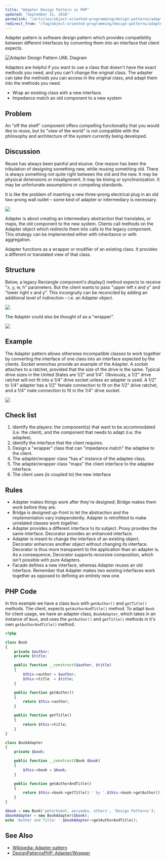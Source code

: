 ```yaml
---
title: "Adapter Design Pattern in PHP"
updated: "September 21, 2016"
permalink: "/articles/object-oriented-programming/design-patterns/adapter/"
redirect_from: "/faq/object-oriented-programming/design-patterns/adapter/"
---
```


Adapter pattern is software design pattern which provides compatibility between
different interfaces by converting them into an interface that client expects.

![Adapter Design Pattern UML Diagram](/images/articles/oop/design-patterns/adapter.png "Adapter Design Pattern UML Diagram")

Adapters are helpful if you want to use a class that doesn't have the exact methods
you need, and you can't change the original class. The adapter can take the methods
you can access in the original class, and adapt them into the methods you need.

* Wrap an existing class with a new interface.
* Impedance match an old component to a new system

## Problem

An "off the shelf" component offers compelling functionality that you would like
to reuse, but its "view of the world" is not compatible with the philosophy and
architecture of the system currently being developed.

## Discussion

Reuse has always been painful and elusive. One reason has been the tribulation
of designing something new, while reusing something old. There is always something
not quite right between the old and the new. It may be physical dimensions or
misalignment. It may be timing or synchronization. It may be unfortunate
assumptions or competing standards.

It is like the problem of inserting a new three-prong electrical plug in an old
two-prong wall outlet – some kind of adapter or intermediary is necessary.

<img src="https://lh3.googleusercontent.com/gv5neGv-D4plGl8s5kgQXHFJo8eD-QjKxIQvvXBbXuE=w779-h362-no">

Adapter is about creating an intermediary abstraction that translates, or maps,
the old component to the new system. Clients call methods on the Adapter object
which redirects them into calls to the legacy component. This strategy can be
implemented either with inheritance or with aggregation.

Adapter functions as a wrapper or modifier of an existing class. It provides a
different or translated view of that class.

## Structure

Below, a legacy Rectangle component's display() method expects to receive "x, y,
w, h" parameters. But the client wants to pass "upper left x and y" and "lower
right x and y". This incongruity can be reconciled by adding an additional level
of indirection – i.e. an Adapter object.

<img src="https://lh6.googleusercontent.com/-6henwb2GmU4/VO944QwpXGI/AAAAAAAACEY/3Zl1r9VWas4/w1044-h538-no/Adapter_1-2x.png">

The Adapter could also be thought of as a "wrapper".

<img src="https://lh4.googleusercontent.com/-xePjLOZJ9io/VO944Mi1GSI/AAAAAAAACEU/mT_Aum9zJ0E/w1044-h461-no/Adapter-2x.png">

## Example

The Adapter pattern allows otherwise incompatible classes to work together by
converting the interface of one class into an interface expected by the clients.
Socket wrenches provide an example of the Adapter. A socket attaches to a ratchet,
provided that the size of the drive is the same. Typical drive sizes in the
United States are 1/2" and 1/4". Obviously, a 1/2" drive ratchet will not fit
into a 1/4" drive socket unless an adapter is used. A 1/2" to 1/4" adapter has a
1/2" female connection to fit on the 1/2" drive ratchet, and a 1/4" male connection
to fit in the 1/4" drive socket.

<img src="https://lh6.googleusercontent.com/-_HKoJIu7Mpo/VO96SH68ciI/AAAAAAAACEw/i0wGDN4GWA0/w663-h547-no/Adapter_example1-2x.png">

## Check list

1. Identify the players: the component(s) that want to be accommodated (i.e. the
    client), and the component that needs to adapt (i.e. the adaptee).
2. Identify the interface that the client requires.
3. Design a "wrapper" class that can "impedance match" the adaptee to the client.
4. The adapter/wrapper class "has a" instance of the adaptee class.
5. The adapter/wrapper class "maps" the client interface to the adaptee interface.
6. The client uses (is coupled to) the new interface

## Rules

* Adapter makes things work after they're designed; Bridge makes them work before
    they are.
* Bridge is designed up-front to let the abstraction and the implementation vary
    independently. Adapter is retrofitted to make unrelated classes work together.
* Adapter provides a different interface to its subject. Proxy provides the same
    interface. Decorator provides an enhanced interface.
* Adapter is meant to change the interface of an existing object. Decorator
    enhances another object without changing its interface. Decorator is thus more
    transparent to the application than an adapter is. As a consequence, Decorator
    supports recursive composition, which isn't possible with pure Adapters.
* Facade defines a new interface, whereas Adapter reuses an old interface. Remember
    that Adapter makes two existing interfaces work together as opposed to defining
    an entirely new one.

## PHP Code

In this example we have a class `Book` with `getAuthor()` and `getTitle()`
methods. The client, expects `getAuthorAndTitle()` method. To adapt `Book` for
client usage, we have an adapter class, `BookAdapter`, which takes in an instance
of `Book`, and uses the `getAuthor()` and `getTitle()` methods in it's own
`getAuthorAndTitle()` method.

```php
<?php

class Book
{
    private $author;
    private $title;

    public function __construct($author, $title)
    {
        $this->author = $author;
        $this->title  = $title;
    }

    public function getAuthor()
    {
        return $this->author;
    }

    public function getTitle()
    {
        return $this->title;
    }
}

class BookAdapter
{
    private $book;

    public function __construct(Book $book)
    {
        $this->book = $book;
    }

    public function getAuthorAndTitle()
    {
        return $this->book->getTitle().' by '.$this->book->getAuthor();
    }
}

$book = new Book('peterkokot, aaryadev, others', 'Design Patterns');
$bookAdapter = new BookAdapter($book);
echo 'Author and Title: '.$bookAdapter->getAuthorAndTitle();
```

## See Also

* [Wikipedia: Adapter pattern](http://en.wikipedia.org/wiki/Adapter_pattern)
* [DesignPatternsPHP: Adapter/Wrapper](http://designpatternsphp.readthedocs.io/en/latest/Structural/Adapter/README.html)
